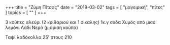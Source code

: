 +++
title = "Ζύμη Πίτσας"
date = "2018-03-02"
tags = [ "μαγειρική", "πίτες" ]
topics = [ "" ]
+++

3 κούπες αλεύρι (2 κριθαριού και 1 σίκαλης) 1κ.γ σόδα Χυμός από μισό λεμόνι Λάδι Νερό (μιάμιση κούπα)

Ταψί λαδόκολλα 25' στους 210
